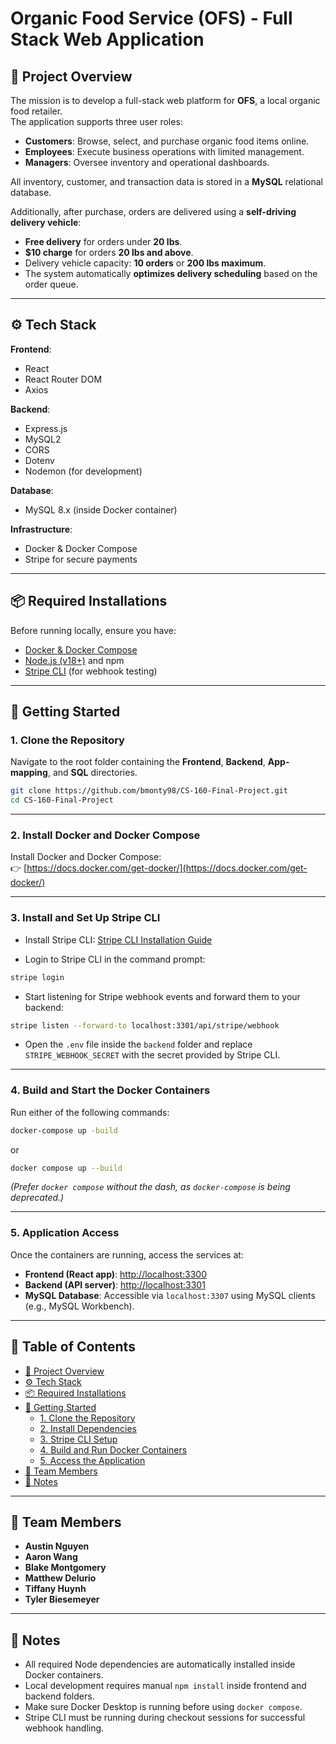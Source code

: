# Organic Food Service (OFS) - Full Stack Web Application

## 📜 Project Overview

The mission is to develop a full-stack web platform for **OFS**, a local organic food retailer.  
The application supports three user roles:

- **Customers**: Browse, select, and purchase organic food items online.
- **Employees**: Execute business operations with limited management.
- **Managers**: Oversee inventory and operational dashboards.

All inventory, customer, and transaction data is stored in a **MySQL** relational database.

Additionally, after purchase, orders are delivered using a **self-driving delivery vehicle**:

- **Free delivery** for orders under **20 lbs**.
- **$10 charge** for orders **20 lbs and above**.
- Delivery vehicle capacity: **10 orders** or **200 lbs maximum**.
- The system automatically **optimizes delivery scheduling** based on the order queue.

---

## ⚙️ Tech Stack

**Frontend**:

- React
- React Router DOM
- Axios

**Backend**:

- Express.js
- MySQL2
- CORS
- Dotenv
- Nodemon (for development)

**Database**:

- MySQL 8.x (inside Docker container)

**Infrastructure**:

- Docker & Docker Compose
- Stripe for secure payments

---

## 📦 Required Installations

Before running locally, ensure you have:

- [Docker & Docker Compose](https://docs.docker.com/get-docker/)
- [Node.js (v18+)](https://nodejs.org/en/download/) and npm
- [Stripe CLI](https://docs.stripe.com/stripe-cli) (for webhook testing)

---

## 🚀 Getting Started

### 1. Clone the Repository

Navigate to the root folder containing the **Frontend**, **Backend**, **App-mapping**, and **SQL** directories.

```bash
git clone https://github.com/bmonty98/CS-160-Final-Project.git
cd CS-160-Final-Project
```

---

### 2. Install Docker and Docker Compose

Install Docker and Docker Compose:  
👉 [https://docs.docker.com/get-docker/](https://docs.docker.com/get-docker/)

---

### 3. Install and Set Up Stripe CLI

- Install Stripe CLI: [Stripe CLI Installation Guide](https://docs.stripe.com/stripe-cli)

- Login to Stripe CLI in the command prompt:

```bash
stripe login
```

- Start listening for Stripe webhook events and forward them to your backend:

```bash
stripe listen --forward-to localhost:3301/api/stripe/webhook
```

- Open the `.env` file inside the `backend` folder and replace `STRIPE_WEBHOOK_SECRET` with the secret provided by Stripe CLI.

---

### 4. Build and Start the Docker Containers

Run either of the following commands:

```bash
docker-compose up -build
```

or

```bash
docker compose up --build
```

_(Prefer `docker compose` without the dash, as `docker-compose` is being deprecated.)_

---

### 5. Application Access

Once the containers are running, access the services at:

- **Frontend (React app)**: [http://localhost:3300](http://localhost:3300)
- **Backend (API server)**: [http://localhost:3301](http://localhost:3301)
- **MySQL Database**: Accessible via `localhost:3307` using MySQL clients (e.g., MySQL Workbench).

---

## 📑 Table of Contents

- [📜 Project Overview](#-project-overview)
- [⚙️ Tech Stack](#️-tech-stack)
- [📦 Required Installations](#-required-installations)
- [🚀 Getting Started](#-getting-started)
  - [1. Clone the Repository](#1-clone-the-repository)
  - [2. Install Dependencies](#2-install-dependencies)
  - [3. Stripe CLI Setup](#3-stripe-cli-setup)
  - [4. Build and Run Docker Containers](#4-build-and-run-docker-containers)
  - [5. Access the Application](#5-access-the-application)
- [👥 Team Members](#-team-members)
- [📝 Notes](#-notes)

---

## 👥 Team Members

- **Austin Nguyen**
- **Aaron Wang**
- **Blake Montgomery**
- **Matthew Delurio**
- **Tiffany Huynh**
- **Tyler Biesemeyer**

---

## 📝 Notes

- All required Node dependencies are automatically installed inside Docker containers.
- Local development requires manual `npm install` inside frontend and backend folders.
- Make sure Docker Desktop is running before using `docker compose`.
- Stripe CLI must be running during checkout sessions for successful webhook handling.
